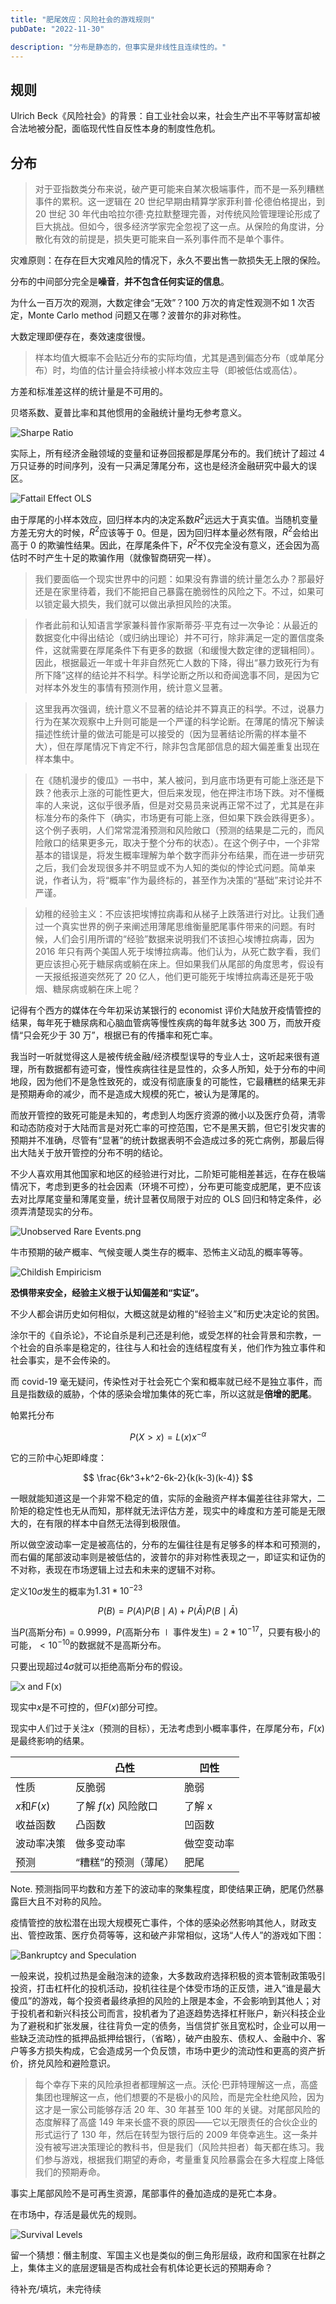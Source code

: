 ```yaml
---
title: "肥尾效应：风险社会的游戏规则"
pubDate: "2022-11-30"

description: "分布是静态的，但事实是非线性且连续性的。"
---
```


## 规则

Ulrich Beck《风险社会》的背景：自工业社会以来，社会生产出不平等财富却被合法地被分配，面临现代性自反性本身的制度性危机。

## 分布

> 对于亚指数类分布来说，破产更可能来自某次极端事件，而不是一系列糟糕事件的累积。这一逻辑在 20 世纪早期由精算学家菲利普·伦德伯格提出，到 20 世纪 30 年代由哈拉尔德·克拉默整理完善，对传统风险管理理论形成了巨大挑战。但如今，很多经济学家完全忽视了这一点。从保险的角度讲，分散化有效的前提是，损失更可能来自一系列事件而不是单个事件。

灾难原则：在存在巨大灾难风险的情况下，永久不要出售一款损失无上限的保险。

分布的中间部分完全是**噪音**，**并不包含任何实证的信息**。

为什么一百万次的观测，大数定律会“无效”？100 万次的肯定性观测不如 1 次否定，Monte Carlo method 问题又在哪？波普尔的非对称性。

大数定理即便存在，奏效速度很慢。

> 样本均值大概率不会贴近分布的实际均值，尤其是遇到偏态分布（或单尾分布）时，均值的估计量会持续被小样本效应主导（即被低估或高估）。

方差和标准差这样的统计量是不可用的。

贝塔系数、夏普比率和其他惯用的金融统计量均无参考意义。

![Sharpe Ratio](/static/images/Sharpe-Ratio.png)

实际上，所有经济金融领域的变量和证券回报都是厚尾分布的。我们统计了超过 4 万只证券的时间序列，没有一只满足薄尾分布，这也是经济金融研究中最大的误区。

![Fattail Effect OLS](/static/images/Fattail-Effect-OLS.png)

由于厚尾的小样本效应，回归样本内的决定系数$R^2$远远大于真实值。当随机变量方差无穷大的时候，$R^2$应该等于 0。但是，因为回归样本量必然有限，$R^2$会给出高于 0 的欺骗性结果。因此，在厚尾条件下，$R^2$不仅完全没有意义，还会因为高估时不时产生十足的欺骗作用（就像智商研究一样）。

> 我们要面临一个现实世界中的问题：如果没有靠谱的统计量怎么办？那最好还是在家里待着，我们不能把自己暴露在脆弱性的风险之下。不过，如果可以锁定最大损失，我们就可以做出承担风险的决策。

> 作者此前和认知语言学家兼科普作家斯蒂芬·平克有过一次争论：从最近的数据变化中得出结论（或归纳出理论）并不可行，除非满足一定的置信度条件，这就需要在厚尾条件下有更多的数据（和缓慢大数定律的逻辑相同）。因此，根据最近一年或十年非自然死亡人数的下降，得出“暴力致死行为有所下降”这样的结论并不科学。科学论断之所以和奇闻逸事不同，是因为它对样本外发生的事情有预测作用，统计意义显著。

> 这里我再次强调，统计意义不显著的结论并不算真正的科学。不过，说暴力行为在某次观察中上升则可能是一个严谨的科学论断。在薄尾的情况下解读描述性统计量的做法可能是可以接受的（因为显著结论所需的样本量不大），但在厚尾情况下肯定不行，除非包含尾部信息的超大偏差重复出现在样本集中。

> 在《随机漫步的傻瓜》一书中，某人被问，到月底市场更有可能上涨还是下跌？他表示上涨的可能性更大，但后来发现，他在押注市场下跌。对不懂概率的人来说，这似乎很矛盾，但是对交易员来说再正常不过了，尤其是在非标准分布的条件下（确实，市场更有可能上涨，但如果下跌会跌得更多）。这个例子表明，人们常常混淆预测和风险敞口（预测的结果是二元的，而风险敞口的结果更多元，取决于整个分布的状态）。在这个例子中，一个非常基本的错误是，将发生概率理解为单个数字而非分布结果，而在进一步研究之后，我们会发现很多并不明显或不为人知的类似的悖论式问题。简单来说，作者认为，将“概率”作为最终标的，甚至作为决策的“基础”来讨论并不严谨。

> 幼稚的经验主义：不应该把埃博拉病毒和从梯子上跌落进行对比。让我们通过一个真实世界的例子来阐述用薄尾思维衡量肥尾事件带来的问题。有时候，人们会引用所谓的“经验”数据来说明我们不该担心埃博拉病毒，因为 2016 年只有两个美国人死于埃博拉病毒。他们认为，从死亡数字看，我们更应该担心死于糖尿病或躺在床上。但如果我们从尾部的角度思考，假设有一天报纸报道突然死了 20 亿人，他们更可能死于埃博拉病毒还是死于吸烟、糖尿病或躺在床上呢？

记得有个西方的媒体在今年初采访某银行的 economist 评价大陆放开疫情管控的结果，每年死于糖尿病和心脑血管病等慢性疾病的每年就多达 300 万，而放开疫情“只会死少于 30 万”，根据已有的传播率和死亡率。

我当时一听就觉得这人是被传统金融/经济模型误导的专业人士，这听起来很有道理，所有数据都有迹可查，慢性疾病往往是显性的，众多人所知，处于分布的中间地段，因为他们不是急性致死的，或没有彻底康复的可能性，它最糟糕的结果无非是预期寿命的减少，而不是造成大规模的死亡，被认为是薄尾的。

而放开管控的致死可能是未知的，考虑到人均医疗资源的微小以及医疗负荷，清零和动态防疫对于大陆而言是对死亡率的可控范围，它不是黑天鹅，但它引发灾害的预期并不准确，尽管有“显著”的统计数据表明不会造成过多的死亡病例，那最后得出大陆关于放开管控的分布不明的结论。

不少人喜欢用其他国家和地区的经验进行对比，二阶矩可能相差甚远，在存在极端情况下，考虑到更多的社会因素（环境不可控），分布更可能变成肥尾，更不应该去对比厚尾变量和薄尾变量，统计显著仅局限于对应的 OLS 回归和特定条件，必须弄清楚现实的分布。

![Unobserved Rare Events.png](/static/images/Unobserved-Rare-Events.png)

牛市预期的破产概率、气候变暖人类生存的概率、恐怖主义动乱的概率等等。

![Childish Empiricism](/static/images/Childish-Empiricism.png)

**恐惧带来安全，经验主义根于认知偏差和“实证”。**

不少人都会讲历史如何相似，大概这就是幼稚的“经验主义”和历史决定论的贫困。

涂尔干的《自杀论》，不论自杀是利己还是利他，或受怎样的社会背景和宗教，一个社会的自杀率是稳定的，往往与人和社会的连结程度有关，他们作为独立事件和社会事实，是不会传染的。

而 covid-19 毫无疑问，传染性对于社会死亡个案和概率就已经不是独立事件，而且是指数级的威胁，个体的感染会增加集体的死亡率，所以这就是**倍增的肥尾**。

帕累托分布

$$
P(X>x)=L(x)x^{-\alpha}
$$

它的三阶中心矩即峰度：

$$
\frac{6k^3+k^2-6k-2}{k(k-3)(k-4)}
$$

一眼就能知道这是一个非常不稳定的值，实际的金融资产样本偏差往往非常大，二阶矩的稳定性也无从而知，那样就无法评估方差，现实中的峰度和方差可能是无限大的，在有限的样本中自然无法得到极限值。

所以做空波动率一定是被高估的，分布的左偏往往是有足够多的样本和可预测的，而右偏的尾部波动率则是被低估的，波普尔的非对称性表现之一，即证实和证伪的不对称，表现在市场逻辑上过去和未来的逻辑不对称。

定义$10\sigma$发生的概率为$1.31*10^{-23}$

$$
P(B) = P(A)P(B\mid A) + P(\bar{A})P(B\mid \bar{A})
$$

当$P(\text{高斯分布}) = 0.9999$，$P(\text{高斯分布} \mid \text{事件发生}) = 2*10^{-17}$，只要有极小的可能，$<10^{-10}$的数据就不是高斯分布。

只要出现超过$4\sigma$就可以拒绝高斯分布的假设。

![x and F(x)](/static/images/x-and-Fx.png)

现实中$x$是不可控的，但$F(x)$部分可控。

现实中人们过于关注$x$（预测的目标），无法考虑到小概率事件，在厚尾分布，$F(x)$是最终影响的结果。

|             | 凸性                 | 凹性       |
| ----------- | -------------------- | ---------- |
| 性质        | 反脆弱               | 脆弱       |
| $x$和$F(x)$ | 了解 $f(x)$ 风险敞口 | 了解 x     |
| 收益函数    | 凸函数               | 凹函数     |
| 波动率决策  | 做多变动率           | 做空变动率 |
| 预测        | “糟糕”的预测（薄尾） | 肥尾       |

Note. 预测指同平均数和方差下的波动率的聚集程度，即使结果正确，肥尾仍然暴露巨大且不对称的风险。

疫情管控的放松潜在出现大规模死亡事件，个体的感染必然影响其他人，财政支出、管控政策、医疗负荷等等，这和破产非常相似，这场“人传人”的游戏如下图：

![Bankruptcy and Speculation](/static/images/Bankruptcy-and-Speculation.png)

一般来说，投机过热是金融泡沫的迹象，大多数政府选择积极的资本管制政策吸引投资，打击杠杆化的投机活动，投机往往是个体受市场的正反馈，进入“谁是最大傻瓜”的游戏，每个投资者最终承担的风险的上限是本金，不会影响到其他人；对于投机者和新兴科技公司而言，投机者为了追逐趋势选择杠杆账户，新兴科技企业为了避税和扩张发展，往往背负一定的债务，当信贷扩张且宽松时，企业可以用一些缺乏流动性的抵押品抵押给银行，（省略），破产由股东、债权人、金融中介、客户等多方损失构成，它会造成另一个负反馈，市场中更少的流动性和更高的资产折价，挤兑风险和避险意识。

> 每个幸存下来的风险承担者都理解这一点。沃伦·巴菲特理解这一点，高盛集团也理解这一点，他们想要的不是极小的风险，而是完全杜绝风险，因为这才是一家公司能够存活 20 年、30 年甚至 100 年的关键。对尾部风险的态度解释了高盛 149 年来长盛不衰的原因——它以无限责任的合伙企业的形式运行了 130 年，然后在转型为银行后的 2009 年侥幸逃生。这一条并没有被写进决策理论的教科书，但是我们（风险共担者）每天都在练习。我们参与游戏，根据我们期望的寿命，考量重复风险暴露会在多大程度上降低我们的预期寿命。

事实上尾部风险不是可再生资源，尾部事件的叠加造成的是死亡本身。

在市场中，存活是最优先的规则。

![Survival Levels](/static/images/Survival-Levels.png)

留一个猜想：僭主制度、军国主义也是类似的倒三角形层级，政府和国家在社群之上，集体主义的底层逻辑是否构成社会有机体论更长远的预期寿命？

待补充/填坑，未完待续
